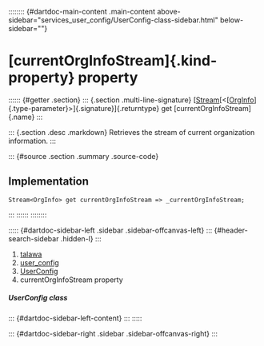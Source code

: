 :::::::: {#dartdoc-main-content .main-content above-sidebar="services_user_config/UserConfig-class-sidebar.html" below-sidebar=""}
<div>

# [currentOrgInfoStream]{.kind-property} property

</div>

:::::: {#getter .section}
::: {.section .multi-line-signature}
[[Stream](https://api.flutter.dev/flutter/dart-core/Stream-class.html)[\<[[OrgInfo](../../models_organization_org_info/OrgInfo-class.html)]{.type-parameter}\>]{.signature}]{.returntype}
get [currentOrgInfoStream]{.name}
:::

::: {.section .desc .markdown}
Retrieves the stream of current organization information.
:::

::: {#source .section .summary .source-code}
## Implementation

``` language-dart
Stream<OrgInfo> get currentOrgInfoStream => _currentOrgInfoStream;
```
:::
::::::
::::::::

::::: {#dartdoc-sidebar-left .sidebar .sidebar-offcanvas-left}
::: {#header-search-sidebar .hidden-l}
:::

1.  [talawa](../../index.html)
2.  [user_config](../../services_user_config/)
3.  [UserConfig](../../services_user_config/UserConfig-class.html)
4.  currentOrgInfoStream property

##### UserConfig class

::: {#dartdoc-sidebar-left-content}
:::
:::::

::: {#dartdoc-sidebar-right .sidebar .sidebar-offcanvas-right}
:::
